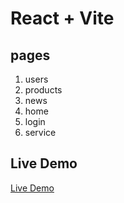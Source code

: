 # React + Vite
## pages
1. users
2. products
3. news
4. home
5. login
6. service

   
## Live Demo

[Live Demo](https://jumaqasimim.github.io/ViteReact/)
